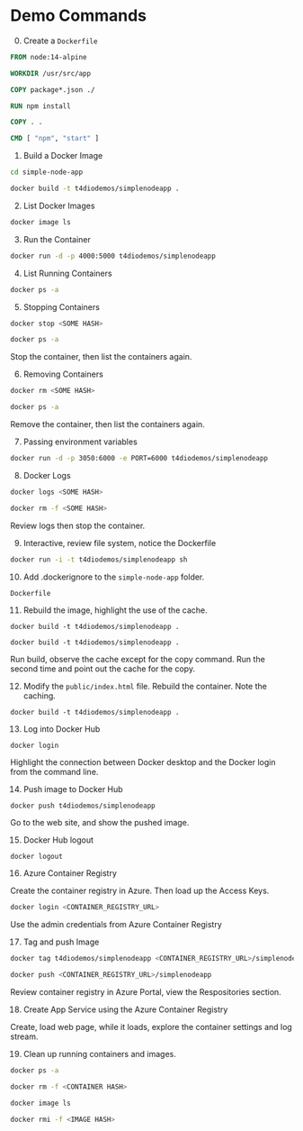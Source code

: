 # Demo Commands

0. Create a `Dockerfile`

```dockerfile
FROM node:14-alpine

WORKDIR /usr/src/app

COPY package*.json ./

RUN npm install

COPY . .

CMD [ "npm", "start" ]
```

1. Build a Docker Image

```bash
cd simple-node-app

docker build -t t4diodemos/simplenodeapp .
```

2. List Docker Images

```bash
docker image ls
```

3. Run the Container

```bash
docker run -d -p 4000:5000 t4diodemos/simplenodeapp
```

4. List Running Containers

```bash
docker ps -a
```

5. Stopping Containers

```bash
docker stop <SOME HASH>

docker ps -a
```

Stop the container, then list the containers again.

6. Removing Containers

```bash
docker rm <SOME HASH>

docker ps -a
```

Remove the container, then list the containers again.

7. Passing environment variables

```bash
docker run -d -p 3050:6000 -e PORT=6000 t4diodemos/simplenodeapp
```

8. Docker Logs

```bash
docker logs <SOME HASH>

docker rm -f <SOME HASH>
```

Review logs then stop the container.

9. Interactive, review file system, notice the Dockerfile

```bash
docker run -i -t t4diodemos/simplenodeapp sh
```

10. Add .dockerignore to the `simple-node-app` folder.

```
Dockerfile
```

11. Rebuild the image, highlight the use of the cache.

```
docker build -t t4diodemos/simplenodeapp .

docker build -t t4diodemos/simplenodeapp .
```

Run build, observe the cache except for the copy command. Run the second time and point out the cache for the copy.

12. Modify the `public/index.html` file. Rebuild the container. Note the caching.

```
docker build -t t4diodemos/simplenodeapp .
```

13. Log into Docker Hub

```
docker login
```

Highlight the connection between Docker desktop and the Docker login from the command line.

14. Push image to Docker Hub

```
docker push t4diodemos/simplenodeapp
```

Go to the web site, and show the pushed image.

15. Docker Hub logout

```bash
docker logout
```

16. Azure Container Registry

Create the container registry in Azure. Then load up the Access Keys.

```bash
docker login <CONTAINER_REGISTRY_URL>
```

Use the admin credentials from Azure Container Registry

17. Tag and push Image

```bash
docker tag t4diodemos/simplenodeapp <CONTAINER_REGISTRY_URL>/simplenodeapp:v1

docker push <CONTAINER_REGISTRY_URL>/simplenodeapp
```

Review container registry in Azure Portal, view the Respositories section.

18. Create App Service using the Azure Container Registry

Create, load web page, while it loads, explore the container settings and log stream.

19. Clean up running containers and images.

```bash
docker ps -a

docker rm -f <CONTAINER HASH>

docker image ls

docker rmi -f <IMAGE HASH>
```
